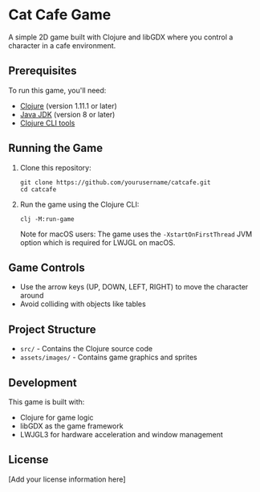 # Cat Cafe Game

A simple 2D game built with Clojure and libGDX where you control a character in a cafe environment.

## Prerequisites

To run this game, you'll need:

- [Clojure](https://clojure.org/guides/getting_started) (version 1.11.1 or later)
- [Java JDK](https://adoptium.net/) (version 8 or later)
- [Clojure CLI tools](https://clojure.org/guides/deps_and_cli)

## Running the Game

1. Clone this repository:
   ```
   git clone https://github.com/yourusername/catcafe.git
   cd catcafe
   ```

2. Run the game using the Clojure CLI:
   ```
   clj -M:run-game
   ```

   Note for macOS users: The game uses the `-XstartOnFirstThread` JVM option which is required for LWJGL on macOS.

## Game Controls

- Use the arrow keys (UP, DOWN, LEFT, RIGHT) to move the character around
- Avoid colliding with objects like tables

## Project Structure

- `src/` - Contains the Clojure source code
- `assets/images/` - Contains game graphics and sprites

## Development

This game is built with:
- Clojure for game logic
- libGDX as the game framework
- LWJGL3 for hardware acceleration and window management

## License

[Add your license information here]
